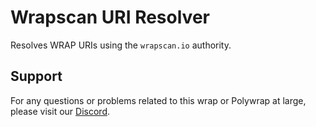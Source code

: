 # Wrapscan URI Resolver
Resolves WRAP URIs using the `wrapscan.io` authority.

## Support

For any questions or problems related to this wrap or Polywrap at large, please visit our [Discord](https://discord.polywrap.io).
